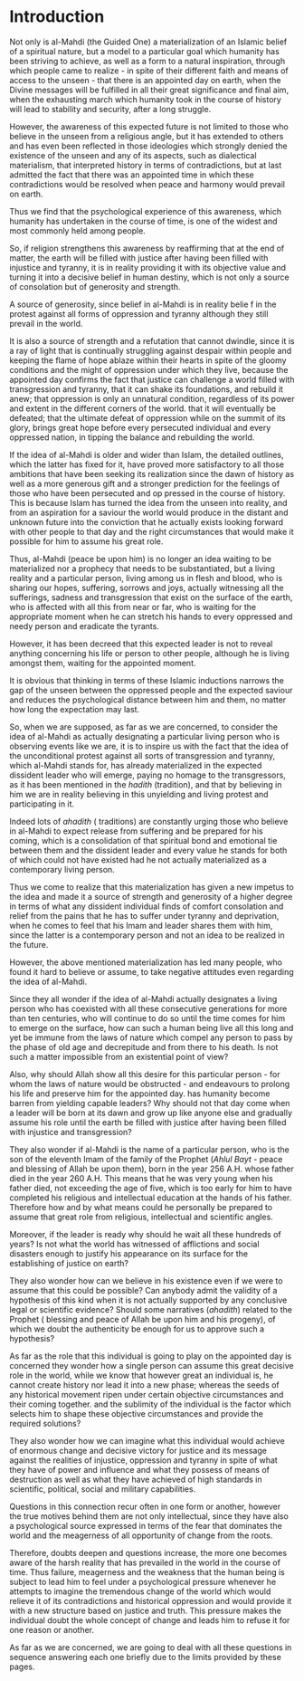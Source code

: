 Introduction
============

Not only is al-Mahdi (the Guided One) a materialization of an Islamic
belief of a spiritual nature, but a model to a particular goal which
humanity has been striving to achieve, as well as a form to a natural
inspiration, through which people came to realize - in spite of their
different faith and means of access to the unseen - that there is an
appointed day on earth, when the Divine messages will be fulfilled in
all their great significance and final aim, when the exhausting march
which humanity took in the course of history will lead to stability and
security, after a long struggle.

However, the awareness of this expected future is not limited to those
who believe in the unseen from a religious angle, but it has extended to
others and has even been reflected in those ideologies which strongly
denied the existence of the unseen and any of its aspects, such as
dialectical materialism, that interpreted history in terms of
contradictions, but at last admitted the fact that there was an
appointed time in which these contradictions would be resolved when
peace and harmony would prevail on earth.

Thus we find that the psychological experience of this awareness, which
humanity has undertaken in the course of time, is one of the widest and
most commonly held among people.

So, if religion strengthens this awareness by reaffirming that at the
end of matter, the earth will be filled with justice after having been
filled with injustice and tyranny, it is in reality providing it with
its objective value and turning it into a decisive belief in human
destiny, which is not only a source of consolation but of generosity and
strength.

A source of generosity, since belief in al-Mahdi is in reality belie f
in the protest against all forms of oppression and tyranny although they
still prevail in the world.

It is also a source of strength and a refutation that cannot dwindle,
since it is a ray of light that is continually struggling against
despair within people and keeping the flame of hope ablaze within their
hearts in spite of the gloomy conditions and the might of oppression
under which they live, because the appointed day confirms the fact that
justice can challenge a world filled with transgression and tyranny,
that it can shake its foundations, and rebuild it anew; that oppression
is only an unnatural condition, regardless of its power and extent in
the different corners of the world. that it will eventually be defeated;
that the ultimate defeat of oppression while on the summit of its glory,
brings great hope before every persecuted individual and every oppressed
nation, in tipping the balance and rebuilding the world.

If the idea of al-Mahdi is older and wider than Islam, the detailed
outlines, which the latter has fixed for it, have proved more
satisfactory to all those ambitions that have been seeking its
realization since the dawn of history as well as a more generous gift
and a stronger prediction for the feelings of those who have been
persecuted and op pressed in the course of history. This is because
Islam has turned the idea from the unseen into reality, and from an
aspiration for a saviour the world would produce in the distant and
unknown future into the conviction that he actually exists looking
forward with other people to that day and the right circumstances that
would make it possible for him to assume his great role.

Thus, al-Mahdi (peace be upon him) is no longer an idea waiting to be
materialized nor a prophecy that needs to be substantiated, but a living
reality and a particular person, living among us in flesh and blood, who
is sharing our hopes, suffering, sorrows and joys, actually witnessing
all the sufferings, sadness and transgression that exist on the surface
of the earth, who is affected with all this from near or far, who is
waiting for the appropriate moment when he can stretch his hands to
every oppressed and needy person and eradicate the tyrants.

However, it has been decreed that this expected leader is not to reveal
anything concerning his life or person to other people, although he is
living amongst them, waiting for the appointed moment.

It is obvious that thinking in terms of these Islamic inductions narrows
the gap of the unseen between the oppressed people and the expected
saviour and reduces the psychological distance between him and them, no
matter how long the expectation may last.

So, when we are supposed, as far as we are concerned, to consider the
idea of al-Mahdi as actually designating a particular living person who
is observing events like we are, it is to inspire us with the fact that
the idea of the unconditional protest against all sorts of transgression
and tyranny, which al-Mahdi stands for, has already materialized in the
expected dissident leader who will emerge, paying no homage to the
transgressors, as it has been mentioned in the *hadith* (tradition), and
that by believing in him we are in reality believing in this unyielding
and living protest and participating in it.

Indeed lots of *ahadith* ( traditions) are constantly urging those who
believe in al-Mahdi to expect release from suffering and be prepared for
his coming, which is a consolidation of that spiritual bond and
emotional tie between them and the dissident leader and every value he
stands for both of which could not have existed had he not actually
materialized as a contemporary living person.

Thus we come to realize that this materialization has given a new
impetus to the idea and made it a source of strength and generosity of a
higher degree in terms of what any dissident individual finds of comfort
consolation and relief from the pains that he has to suffer under
tyranny and deprivation, when he comes to feel that his Imam and leader
shares them with him, since the latter is a contemporary person and not
an idea to be realized in the future.

However, the above mentioned materialization has led many people, who
found it hard to believe or assume, to take negative attitudes even
regarding the idea of al-Mahdi.

Since they all wonder if the idea of al-Mahdi actually designates a
living person who has coexisted with all these consecutive generations
for more than ten centuries, who will continue to do so until the time
comes for him to emerge on the surface, how can such a human being live
all this long and yet be immune from the laws of nature which compel any
person to pass by the phase of old age and decrepitude and from there to
his death. Is not such a matter impossible from an existential point of
view?

Also, why should Allah show all this desire for this particular person -
for whom the laws of nature would be obstructed - and endeavours to
prolong his life and preserve him for the appointed day. has humanity
become barren from yielding capable leaders? Why should not that day
come when a leader will be born at its dawn and grow up like anyone else
and gradually assume his role until the earth be filled with justice
after having been filled with injustice and transgression?

They also wonder if al-Mahdi is the name of a particular person, who is
the son of the eleventh Imam of the family of the Prophet (*Ahlul
Bayt* - peace and blessing of Allah be upon them), born in the year 256
A.H. whose father died in the year 260 A.H. This means that he was very
young when his father died, not exceeding the age of five, which is too
early for him to have completed his religious and intellectual education
at the hands of his father. Therefore how and by what means could he
personally be prepared to assume that great role from religious,
intellectual and scientific angles.

Moreover, if the leader is ready why should he wait all these hundreds
of years? Is not what the world has witnessed of afflictions and social
disasters enough to justify his appearance on its surface for the
establishing of justice on earth?

They also wonder how can we believe in his existence even if we were to
assume that this could be possible? Can anybody admit the validity of a
hypothesis of this kind when it is not actually supported by any
conclusive legal or scientific evidence? Should some narratives
(*ahadith*) related to the Prophet ( blessing and peace of Allah be upon
him and his progeny), of which we doubt the authenticity be enough for
us to approve such a hypothesis?

As far as the role that this individual is going to play on the
appointed day is concerned they wonder how a single person can assume
this great decisive role in the world, while we know that however great
an individual is, he cannot create history nor lead it into a new phase;
whereas the seeds of any historical movement ripen under certain
objective circumstances and their coming together. and the sublimity of
the individual is the factor which selects him to shape these objective
circumstances and provide the required solutions?

They also wonder how we can imagine what this individual would achieve
of enormous change and decisive victory for justice and its message
against the realities of injustice, oppression and tyranny in spite of
what they have of power and influence and what they possess of means of
destruction as well as what they have achieved of high standards in
scientific, political, social and military capabilities.

Questions in this connection recur often in one form or another, however
the true motives behind them are not only intellectual, since they have
also a psychological source expressed in terms of the fear that
dominates the world and the meagerness of all opportunity of change from
the roots.

Therefore, doubts deepen and questions increase, the more one becomes
aware of the harsh reality that has prevailed in the world in the course
of time. Thus failure, meagerness and the weakness that the human being
is subject to lead him to feel under a psychological pressure whenever
he attempts to imagine the tremendous change of the world which would
relieve it of its contradictions and historical oppression and would
provide it with a new structure based on justice and truth. This
pressure makes the individual doubt the whole concept of change and
leads him to refuse it for one reason or another.

As far as we are concerned, we are going to deal with all these
questions in sequence answering each one briefly due to the limits
provided by these pages.


